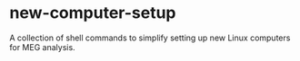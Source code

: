 new-computer-setup
==================

A collection of shell commands to simplify setting up new Linux computers for MEG analysis.
